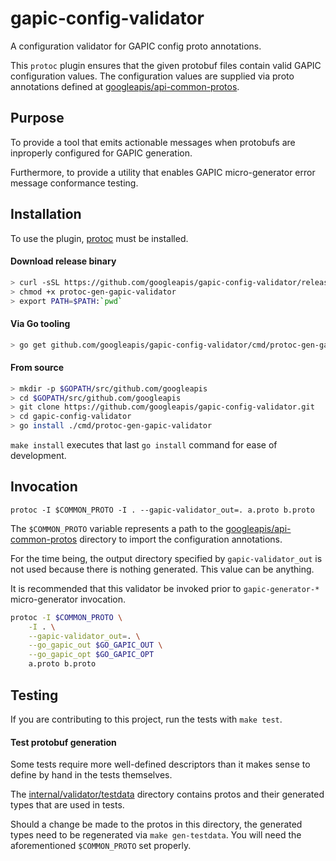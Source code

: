 gapic-config-validator
======================

A configuration validator for GAPIC config proto annotations.

This `protoc` plugin ensures that the given protobuf files contain valid
GAPIC configuration values. The configuration values are supplied via
proto annotations defined at [googleapis/api-common-protos](https://github.com/googleapis/api-common-protos).

Purpose
-------

To provide a tool that emits actionable messages when protobufs are
inproperly configured for GAPIC generation.

Furthermore, to provide a utility that enables GAPIC micro-generator
error message conformance testing.

Installation
------------
To use the plugin, [protoc](https://developers.google.com/protocol-buffers/docs/downloads) must be installed. 

#### Download release binary
```sh
> curl -sSL https://github.com/googleapis/gapic-config-validator/releases/download/v$SEMVER/gapic-config-validator-$SEMVER-$OS-$ARCH.tar.gz | tar xz
> chmod +x protoc-gen-gapic-validator
> export PATH=$PATH:`pwd`
```

#### Via Go tooling
```sh
> go get github.com/googleapis/gapic-config-validator/cmd/protoc-gen-gapic-validator
```

#### From source
```sh
> mkdir -p $GOPATH/src/github.com/googleapis
> cd $GOPATH/src/github.com/googleapis
> git clone https://github.com/googleapis/gapic-config-validator.git
> cd gapic-config-validator
> go install ./cmd/protoc-gen-gapic-validator
```

`make install` executes that last `go install` command for ease of development. 

Invocation
----------
`protoc -I $COMMON_PROTO -I . --gapic-validator_out=. a.proto b.proto`

The `$COMMON_PROTO` variable represents a path to the [googleapis/api-common-protos](https://github.com/googleapis/api-common-protos) directory to import the configuration annotations.

For the time being, the output directory specified by `gapic-validator_out` is not used because there is nothing generated. This value can be anything. 

It is recommended that this validator be invoked prior to `gapic-generator-*` micro-generator invocation.
```sh
protoc -I $COMMON_PROTO \
    -I . \
    --gapic-validator_out=. \
    --go_gapic_out $GO_GAPIC_OUT \
    --go_gapic_opt $GO_GAPIC_OPT
    a.proto b.proto
```

Testing
-------

If you are contributing to this project, run the tests with `make test`.

#### Test protobuf generation

Some tests require more well-defined descriptors than it makes sense to define by hand in the tests themselves.

The [internal/validator/testdata](/internal/validator/testdata) directory contains protos and their generated types that are used in tests.

Should a change be made to the protos in this directory, the generated types need to be regenerated via `make gen-testdata`. You will need the aforementioned `$COMMON_PROTO` set properly.
